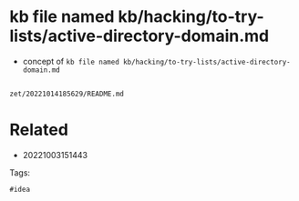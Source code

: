 # kb file named kb/hacking/to-try-lists/active-directory-domain.md

- concept of `kb file named kb/hacking/to-try-lists/active-directory-domain.md`

```
```

` zet/20221014185629/README.md `

# Related

- 20221003151443

Tags:

    #idea
